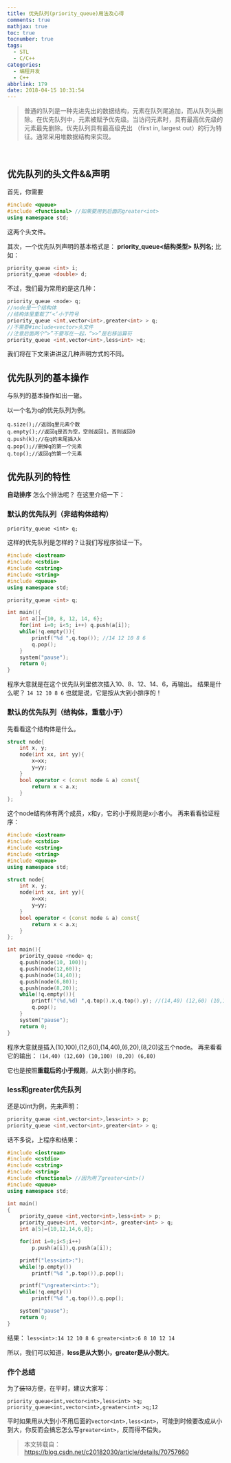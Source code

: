 ```yaml
---
title: 优先队列(priority_queue)用法及心得
comments: true
mathjax: true
toc: true
tocnumber: true
tags:
  - STL
  - C/C++
categories: 
  - 编程开发
  - C++
abbrlink: 179
date: 2018-04-15 10:31:54
---
```


>  普通的队列是一种先进先出的数据结构，元素在队列尾追加，而从队列头删除。在优先队列中，元素被赋予优先级。当访问元素时，具有最高优先级的元素最先删除。优先队列具有最高级先出 （first in, largest out）的行为特征。通常采用堆数据结构来实现。

<!--more-->

​        

## 优先队列的头文件&&声明

首先，你需要

```c++
#include <queue>
#include <functional> //如果要用到后面的greater<int>
using namespace std;
```

这两个头文件。

其次，一个优先队列声明的基本格式是： 
**priority_queue<结构类型> 队列名;** 
比如：

```c++
priority_queue <int> i;
priority_queue <double> d;
```

不过，我们最为常用的是这几种：

```c++
priority_queue <node> q;
//node是一个结构体
//结构体里重载了‘<’小于符号
priority_queue <int,vector<int>,greater<int> > q;
//不需要#include<vector>头文件
//注意后面两个“>”不要写在一起，“>>”是右移运算符
priority_queue <int,vector<int>,less<int> >q;
```

我们将在下文来讲讲这几种声明方式的不同。



## 优先队列的基本操作

与队列的基本操作如出一辙。 

以一个名为q的优先队列为例。

```
q.size();//返回q里元素个数
q.empty();//返回q是否为空，空则返回1，否则返回0
q.push(k);//在q的末尾插入k
q.pop();//删掉q的第一个元素
q.top();//返回q的第一个元素
```



## 优先队列的特性

**自动排序**
怎么个排法呢？ 
在这里介绍一下：

### 默认的优先队列（非结构体结构）

```
priority_queue <int> q;
```

这样的优先队列是怎样的？让我们写程序验证一下。

```c++
#include <iostream>
#include <cstdio>
#include <cstring>
#include <string>
#include <queue>
using namespace std;

priority_queue <int> q;

int main(){
	int a[]={10, 8, 12, 14, 6};
	for(int i=0; i<5; i++) q.push(a[i]);
	while(!q.empty()){
		printf("%d ",q.top()); //14 12 10 8 6
		q.pop();
	}
	system("pause");
	return 0;
}
```

程序大意就是在这个优先队列里依次插入10、8、12、14、6，再输出。 
结果是什么呢？ 
`14 12 10 8 6` 
也就是说，它是按从大到小排序的！



### 默认的优先队列（结构体，重载小于）

先看看这个结构体是什么。

```c++
struct node{
	int x, y;
	node(int xx, int yy){
		x=xx;
		y=yy;
	}
	bool operator < (const node & a) const{
		return x < a.x;
	}
};
```

这个node结构体有两个成员，x和y，它的小于规则是x小者小。 
再来看看验证程序：

```c++
#include <iostream>
#include <cstdio>
#include <cstring>
#include <string>
#include <queue>
using namespace std;

struct node{
	int x, y;
	node(int xx, int yy){
		x=xx;
		y=yy;
	}
	bool operator < (const node & a) const{
		return x < a.x;
	}
};

int main(){
	priority_queue <node> q;
	q.push(node(10, 100));
	q.push(node(12,60));
	q.push(node(14,40));
	q.push(node(6,80));
	q.push(node(8,20));
	while(!q.empty()){
		printf("(%d,%d) ",q.top().x,q.top().y); //(14,40) (12,60) (10,100) (8,20) (6,80)
		q.pop();
	}
	system("pause");
	return 0;
}
```

程序大意就是插入(10,100),(12,60),(14,40),(6,20),(8,20)这五个node。 
再来看看它的输出： 
`(14,40) (12,60) (10,100) (8,20) (6,80)`

它也是按照**重载后的小于规则**，从大到小排序的。



### less和greater优先队列

还是以int为例，先来声明：

```c++
priority_queue <int,vector<int>,less<int> > p;
priority_queue <int,vector<int>,greater<int> > q;
```

话不多说，上程序和结果：

```c++
#include <iostream>
#include <cstdio>
#include <cstring>
#include <string>
#include <functional> //因为用了greater<int>() 
#include <queue>
using namespace std;

int main()
{
	priority_queue <int,vector<int>,less<int> > p;
	priority_queue<int, vector<int>, greater<int> > q;
	int a[5]={10,12,14,6,8};

	for(int i=0;i<5;i++)
		p.push(a[i]),q.push(a[i]);

	printf("less<int>:");
	while(!p.empty())
		printf("%d ",p.top()),p.pop();  

	printf("\ngreater<int>:");
	while(!q.empty())
		printf("%d ",q.top()),q.pop();

	system("pause");
	return 0;
}
```

结果： 
`less<int>:14 12 10 8 6 greater<int>:6 8 10 12 14`

所以，我们可以知道，**less是从大到小，greater是从小到大**。

### 作个总结

为了~~装13~~方便，在平时，建议大家写：

```
priority_queue<int,vector<int>,less<int> >q;
priority_queue<int,vector<int>,greater<int> >q;12
```

平时如果用从大到小不用后面的`vector<int>,less<int>`，可能到时候要改成从小到大，你反而会搞忘怎么写`greater<int>`，反而得不偿失。



> 本文转载自：https://blog.csdn.net/c20182030/article/details/70757660